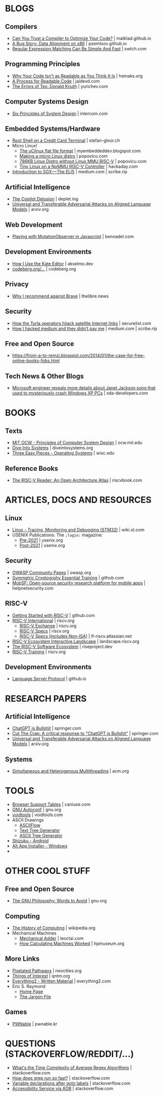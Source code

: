 # BLOGS

## Compilers
- [Can You Trust a Compiler to Optimize Your Code?](https://matklad.github.io/2023/04/09/can-you-trust-a-compiler-to-optimize-your-code.html) | matklad.github.io
- [A Bug Story: Data Alignment on x86](https://pzemtsov.github.io/2016/11/06/bug-story-alignment-on-x86.html) | pzemtsov.github.io
- [Regular Expression Matching Can Be Simple And Fast](https://swtch.com/~rsc/regexp/regexp1.html) | swtch.com

## Programming Principles
- [Why Your Code Isn't as Readable as You Think It Is](https://hemaks.org/posts/why-your-code-isnt-as-readable-as-you-think-it-is/) | hemaks.org
- [A Process for Readable Code](https://jaidevd.com/posts/code-readability-process/) | jaidevd.com
- [The Errors of Tex: Donald Knuth](https://yurichev.com/mirrors/knuth1989.pdf) | yurichev.com

## Computer Systems Design
- [Six Principles of System Design](https://www.intercom.com/blog/six-principles-of-system-design/) | intercom.com

## Embedded Systems/Hardware
- [Root Shell on a Credit Card Terminal](https://stefan-gloor.ch/yomani-hack) | stefan-gloor.ch
- Micro Linux!
  - [The uClinux flat file format](https://myembeddeddev.blogspot.com/2010/02/uclinux-flat-file-format.html?m=1) | myembeddeddev.blogspot.com
  - [Making a micro Linux distro](https://popovicu.com/posts/making-a-micro-linux-distro/) | popovicu.com
  - [786KB Linux Distro without Linux MMU RISC-V](https://popovicu.com/posts/789-kb-linux-without-mmu-riscv/) | popovicu.com
  - [Tiny Linux on a NoMMU RISC-V Controller](https://hackaday.com/2023/10/11/tiny-linux-on-a-no-mmu-risc-v-microcontroller/) | hackaday.com
- [Introduction to SGX — The ELI5](https://scribe.rip/introduction-to-sgx-the-eli5-3abf25e50057) | medium.com | scribe.rip

## Artificial Intelligence
- [The Copilot Delusion](https://deplet.ing/the-copilot-delusion/) | deplet.ing
- [Universal and Transferable Adversarial Attacks on Aligned Language Models](https://arxiv.org/abs/2307.15043) | arxiv.org

## Web Development
- [Playing with MutationObserver in Javascript](https://www.bennadel.com/blog/4627-playing-with-mutationobserver-in-javascript.htm) | bennadel.com

## Development Environments
- [How I Use the Kate Editor](https://akselmo.dev/posts/how-i-use-kate-editor/) | akselmo.dev
- [codeberg.org/...](https://codeberg.org/akselmo/dotfiles/src/branch/main/kate/debugger/dap.json) | codeberg.org

## Privacy
- [Why I recommend against Brave](https://thelibre.news/no-really-dont-use-brave/) | thelibre.news

## Security
- [How the Turla operators hijack satellite Internet links](https://securelist.com/satellite-turla-apt-command-and-control-in-the-sky/72081/) | securelist.com
- [How I hacked medium and they didn’t pay me](https://scribe.rip/@super_burgundy_weasel_439/how-i-hacked-medium-and-they-didnt-pay-me-f6c89cca3af7) | medium.com | scribe.rip

## Free and Open Source
- https://from-a-to-remzi.blogspot.com/2014/01/the-case-for-free-online-books-fobs.html

## Tech News & Other Blogs
- [Microsoft engineer reveals more details about Janet Jackson song that used to mysteriously crash Windows XP PCs](https://www.xda-developers.com/microsoft-engineer-janet-jackson-song-mysteriously-crash-windows-xp/) | xda-developers.com

# BOOKS

## Texts
- [MIT OCW - Principles of Computer System Design](https://ocw.mit.edu/courses/res-6-004-principles-of-computer-system-design-an-introduction-spring-2009/pages/online-textbook/) | ocw.mit.edu
- [Dive Into Systems](https://diveintosystems.org) | diveintosystems.org
- [Three Easy Pieces - Operating Systems](https://pages.cs.wisc.edu/~remzi/OSTEP/) | wisc.edu

## Reference Books
- [The RISC-V Reader: An Open Architecture Atlas](http://www.riscvbook.com/) | riscvbook.com

# ARTICLES, DOCS AND RESOURCES

## Linux
- [Linux - Tracing, Monitoring and Debugging (STM32)](https://wiki.st.com/stm32mpu/wiki/Linux_tracing,_monitoring_and_debugging) | wiki.st.com
- USENIX Publications: The `;login:` magazine:
  - [Pre-2021](https://www.usenix.org/publications/login/) | usenix.org
  - [Post-2021](https://www.usenix.org/publications/loginonline/) | usenix.org

## Security
- [OWASP Community Pages](https://owasp.org/www-community/) | owasp.org
- [Symmetric Cryptogrphy Essential Training](https://github.com/LinkedInLearning/symmetric-cryptography-essential-training-4554207) | github.com
- [MobSF: Open-source security research platform for mobile apps](https://www.helpnetsecurity.com/2024/03/14/mobsf-open-source-mobile-security-framework/) | helpnetsecurity.com

## RISC-V
- [Getting Started with RISC-V](https://github.com/LinkedInLearning/getting-started-with-risc-v-4498073/) | github.com
- [RISC-V International](https://riscv.org) | riscv.org
  - [RISC-V Exchange](https://riscv.org/exchange) | riscv.org
  - [RISC-V Specs](https://riscv.org/specifications) | riscv.org
  - [RISC-V Specs (includes Non-ISA)](https://lf-riscv.atlassian.net/wiki/display/HOME/RISC-V+Technical+Specifications) | lf-riscv.atlassian.net
- [RISC-V Ecosystem Interactive Landscape](https://landscape.riscv.org) | landscape.riscv.org
- [The RISC-V Software Ecosystem](https://riseproject.dev) | riseproject.dev
- [RISC-V Training](https://riscv.org/community/training) | riscv.org

## Development Environments
- [Language Server Protocol](https://microsoft.github.io/language-server-protocol) | github.io

# RESEARCH PAPERS

## Artificial Intelligence
- [ChatGPT is Bullshit](https://link.springer.com/article/10.1007/s10676-024-09775-5) | springer.com
- [Cut The Crap: A critical response to "ChatGPT is Bullshit"](https://link.springer.com/article/10.1007/s10676-025-09828-3) | springer.com
- [Universal and Transferable Adversarial Attacks on Aligned Language Models](https://arxiv.org/abs/2307.15043) | arxiv.org

## Systems
- [Simultaneous and Heterogenous Multithreading](https://dl.acm.org/doi/fullHtml/10.1145/3613424.3614285) | acm.org

# TOOLS
- [Browser Support Tables](https://caniuse.com/) | caniuse.com
- [GNU Autoconf](https://www.gnu.org/software/autoconf/) | gnu.org
- [voidtools](https://www.voidtools.com/) | voidtools.com
- ASCII Drawings
  - [ASCIIFlow](https://asciiflow.com)
  - [Text Tree Generator](https://www.text-tree-generator.com/)
  - [ASCII Tree Generator](https://ascii-tree-generator.com/) 
- [Shizuku - Android](https://shizuku.rikka.app/)
- [Alt App Installer - Windows](https://github.com/mjishnu/alt-app-installer)
-

# OTHER COOL STUFF

## Free and Open Source
- [The GNU Philosophy: Words to Avoid](https://www.gnu.org/philosophy/words-to-avoid.en.html) | gnu.org

## Computing
- [The History of Computing](https://wikipedia.org/wiki/History_of_computing) | wikipedia.org
- Mechanical Machines
  - [Mechanical Adder](https://leoctai.com/mechanicalAdder/index.html) | leoctai.com
  - [How Calculating Machines Worked](https://www.hpmuseum.org/mechwork.htm) | hpmuseum.org
  
## More Links
- [Pixelated Pathways](https://pixelated-pathways.neocities.org) | neocities.org
- [Things of Interest](https://qntm.org) | qntm.org
- [Everything2 - Written Material](https://everything2.com/) | everything2.com
- Eric S. Raymond
  - [Home Page](http://www.catb.org/)
  - [The Jargon File](http://www.catb.org/jargon/html)

## Games
- [PWNable](https://pwnable.kr) | pwnable.kr


# QUESTIONS (STACKOVERFLOW/REDDIT/...)

- [What's the Time Complexity of Average Regex Algorithms](https://stackoverflow.com/questions/5892115/whats-the-time-complexity-of-average-regex-algorithms) | stackoverflow.com
- [How does grep run so fast?](https://stackoverflow.com/questions/12629749/how-does-grep-run-so-fast) | stackoverflow.com
- [Variable declarations after goto labels](https://stackoverflow.com/questions/18496282/why-do-i-get-a-label-can-only-be-part-of-a-statement-and-a-declaration-is-not-a) | stackoverflow.com
- [Accessibility Service via ADB](https://stackoverflow.com/questions/63066398/i-need-an-adb-command-to-enable-an-android-accesibility-option) | stackoverflow.com